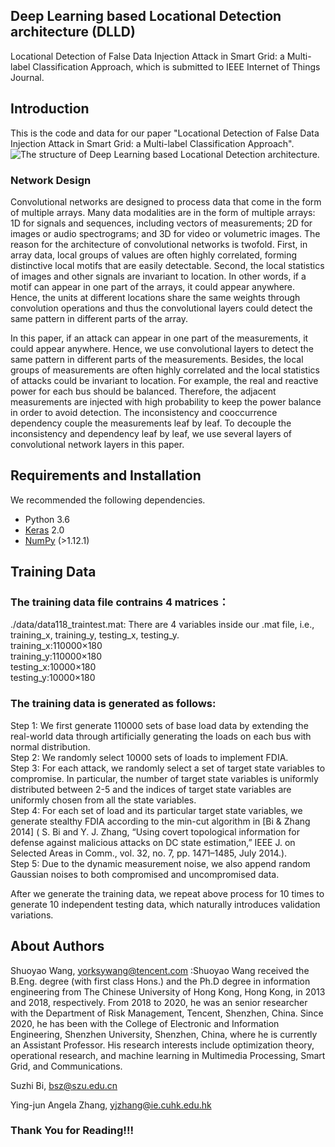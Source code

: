 ## Deep Learning based Locational Detection architecture (DLLD)
Locational Detection of False Data Injection Attack in Smart Grid: a Multi-label Classification Approach, which is submitted to IEEE Internet of Things Journal.
## Introduction
This is the code and data for our paper "Locational Detection of False Data Injection Attack in Smart Grid: a Multi-label Classification Approach".
![The structure of Deep Learning based Locational Detection architecture.](https://user-images.githubusercontent.com/37823466/68104232-46478880-ff15-11e9-9e39-759c1d568ada.png)

### Network Design
Convolutional networks are designed to process data that come in the form of multiple arrays. Many data modalities are in the form of multiple arrays: 1D for signals and sequences, including vectors of measurements; 2D for images or audio spectrograms; and 3D for video or volumetric
images. The reason for the architecture of convolutional networks is twofold. First, in array data, local groups
of values are often highly correlated, forming distinctive local motifs that are easily detectable. Second, the local
statistics of images and other signals are invariant to location. In other words, if a motif can appear in one part of the
arrays, it could appear anywhere. Hence, the units at different locations share the same weights through convolution
operations and thus the convolutional layers could detect the same pattern in different parts of the array.

In this paper, if an attack can appear in one part of the measurements, it could appear anywhere. Hence, we
use convolutional layers to detect the same pattern in different parts of the measurements. Besides, the local groups
of measurements are often highly correlated and the local statistics of attacks could be invariant to location. For
example, the real and reactive power for each bus should be balanced. Therefore, the adjacent measurements are
injected with high probability to keep the power balance in order to avoid detection. The inconsistency and cooccurrence dependency couple the measurements leaf by leaf. To decouple the inconsistency and dependency leaf by
leaf, we use several layers of convolutional network layers in this paper.

## Requirements and Installation
We recommended the following dependencies.

* Python 3.6
* [Keras](http://keras.io//) 2.0
* [NumPy](http://www.numpy.org/) (>1.12.1)

## Training Data
### The training data file contrains 4 matrices：
./data/data118_traintest.mat: There are 4 variables inside our .mat file, i.e., training_x, training_y, testing_x, testing_y.   
        training_x:110000×180  
        training_y:110000×180  
        testing_x:10000×180  
        testing_y:10000×180  

### The training data is generated as follows:  
Step 1: We first generate 110000 sets of base load data by extending the real-world data through artificially generating the loads on each bus with normal distribution.  
Step 2: We randomly select 10000 sets of loads to implement FDIA.  
Step 3: For each attack, we randomly select a set of target state variables to compromise. In particular, the number of target state variables is uniformly distributed between 2-5 and the indices of target state variables are uniformly chosen from all the state variables.  
Step 4: For each set of load and its particular target state variables, we generate stealthy FDIA according to the min-cut algorithm in [Bi & Zhang 2014] ( S. Bi and Y. J. Zhang, “Using covert topological information for defense against malicious attacks on DC state estimation,” IEEE J. on Selected Areas in Comm., vol. 32, no. 7, pp. 1471–1485, July 2014.).  
Step 5: Due to the dynamic measurement noise, we also append random Gaussian noises to both compromised and uncompromised data.  

After we generate the training data, we repeat above process for 10 times to generate 10 independent testing
data, which naturally introduces validation variations. 

## About Authors
Shuoyao Wang, yorksywang@tencent.com :Shuoyao Wang received the B.Eng. degree (with first class Hons.) and the Ph.D degree in information engineering from The Chinese University of Hong Kong, Hong Kong, in 2013 and 2018, respectively. From 2018 to 2020, he was an senior researcher with the Department of Risk Management, Tencent, Shenzhen, China. Since 2020, he has been with the College of Electronic and Information Engineering, Shenzhen University, Shenzhen, China, where he is currently an Assistant Professor. His research interests include optimization theory, operational research, and machine learning in Multimedia Processing, Smart Grid, and Communications.

Suzhi Bi, bsz@szu.edu.cn

Ying-jun Angela Zhang, yjzhang@ie.cuhk.edu.hk

### Thank You for Reading!!!
